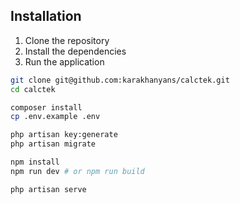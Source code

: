 ## Installation

1. Clone the repository
2. Install the dependencies
3. Run the application

```bash
git clone git@github.com:karakhanyans/calctek.git
cd calctek

composer install
cp .env.example .env

php artisan key:generate
php artisan migrate

npm install
npm run dev # or npm run build

php artisan serve
```

